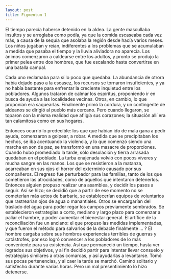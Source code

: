 ```yaml
---
layout: post
title: Figmentum 1
---
```


El tiempo parecía haberse detenido en la aldea. La gente mascullaba insultos y se arreglaba como podía, ya que la comida escaseaba cada vez más, a causa de la sequía que asolaba la región desde hacía varios meses. Los niños jugaban y reían, indiferentes a los problemas que se acumulaban a medida que pasaba el tiempo y la lluvia aliviadora no aparecía. Los ánimos comenzaron a caldearse entre los adultos, y pronto se produjo la primer pelea entre dos hombres, que fue escalando hasta convertirse en una batalla campal.

Cada uno reclamaba para sí lo poco que quedaba. La abundancia de otrora había dejado paso a la escasez, los recursos se tornaron insuficientes, y ya no había bastante para enfrentar la creciente inquietud entre los pobladores. Algunos trataron de calmar los espíritus, proponiendo ir en busca de ayuda a las localidades vecinas. Otros, en cambio, lo que proponían era saquearlas. Finalmente primó la cordura, y un contingente de aldeanos se dirigió al pueblo más cercano. Pero cuando llegaron, se toparon con la misma realidad que afligía sus corazones; la situación allí era tan calamitosa como en sus hogares.

Entonces ocurrió lo predecible: los que que habían ido de mala gana a pedir ayuda, comenzaron a golpear, a robar. A medida que se precipitaban los hechos, se iba acentuando la violencia, y lo que comenzó siendo una marcha en son de paz, se transformó en una masacre de proporciones.
Cuando hubo promediado la tarde, sólo desolación y tierra arrasada quedaban en el poblado.
La turba enajenada volvió con pocos víveres y mucha sangre en las manos. Los que se resistieron a la matanza, acarreaban en sus ojos el horror del exterminio causado por sus compañeros. El regreso fue perturbador para las familias, tanto de los que cometieron las atrocidades, como de aquellos que intentaron detenerlos. Entonces alguien propuso realizar una asamblea, y decidir los pasos a seguir. Así se hizo; se decidió que a partir de ese momento no se cometerían más actos de barbarie, se establecerían equipos de voluntarios que rastrearían ojos de agua o manantiales. Otros se encargarían del traslado del agua para poder regar los campos previamente sembrados. Se establecieron estrategias a corto, mediano y largo plazo para comenzar a paliar el hambre, y poder aumentar el bienestar general.
El artífice de la reconciliación fue un anciano: el que propuso las medidas implementadas, y que fueron el método para salvarlos de la debacle finalmente ... ?     El hombre cargaba sobre sus hombros experiencias terribles de guerras y catástrofes, por eso logró convencer a los pobladores de lo más conveniente para su existencia.
Así que permaneció un tiempo, hasta ver logrados sus objetivos, y al fin decidió partir para intentar llevar consuelo y estrategias similares a otras comarcas, y así ayudarlas a levantarse.
Tomó sus pocas pertenencias, y al caer la tarde se marchó. Caminó solitario y satisfecho durante varias horas. Pero un mal presentimiento lo hizo detenerse.
